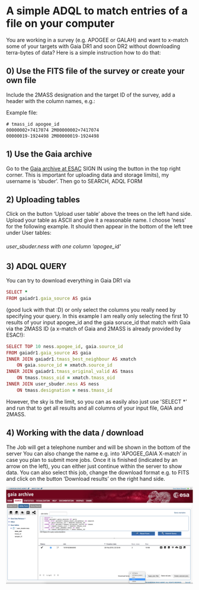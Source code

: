 # A simple ADQL to match entries of a file on your computer

You are working in a survey (e.g. APOGEE or GALAH) and want to x-match some of your targets with Gaia DR1 and soon DR2 without downloading terra-bytes of data? Here is a simple instruction how to do that:

## 0) Use the FITS file of the survey or create your own file

Include the 2MASS designation and the target ID of the survey, add a header with the column names, e.g.:

Example file:
```
# tmass_id apogee_id
00000002+7417074 2M00000002+7417074
00000019-1924498 2M00000019-1924498
```

## 1) Use the Gaia archive
Go to the [Gaia archive at ESAC](https://gea.esac.esa.int/archive/)
SIGN IN using the button in the top right corner.
This is important for uploading data and storage limits), my username is ‘sbuder’.
Then go to SEARCH, ADQL FORM

## 2) Uploading tables
Click on the button ‘Upload user table’ above the trees on the left hand side.
Upload your table as ASCII and give it a reasonable name. 
I choose ’ness’ for the following example. 
It should then appear in the bottom of the left tree under User tables:
###### user_sbuder.ness with one column ‘apogee_id'

## 3) ADQL QUERY
You can try to download everything in Gaia DR1 via
```ruby
SELECT *
FROM gaiadr1.gaia_source AS gaia
```
(good luck with that :D) or only select the columns you really need by specifying your query.
In this example I am really only selecting the first 10 results of your input apogee_id and the gaia soruce_id that match with Gaia via the 2MASS ID (a x-match of Gaia and 2MASS is already provided by ESAC!):

```ruby
SELECT TOP 10 ness.apogee_id, gaia.source_id
FROM gaiadr1.gaia_source AS gaia
INNER JOIN gaiadr1.tmass_best_neighbour AS xmatch
	ON gaia.source_id = xmatch.source_id
INNER JOIN gaiadr1.tmass_original_valid AS tmass
	ON tmass.tmass_oid = xmatch.tmass_oid
INNER JOIN user_sbuder.ness AS ness
	ON tmass.designation = ness.tmass_id
```

However, the sky is the limit, so you can as easily also just use 'SELECT *’ 
and run that to get all results and all columns of your input file, GAIA and 2MASS.

## 4) Working with the data / download
The Job will get a telephone number and will be shown in the bottom of the server
You can also change the name e.g. into 'APOGEE_GAIA X-match’ in case you plan to submit more jobs. 
Once it is finished (indicated by an arrow on the left), you can either just continue within the server to show data.
You can also select this job, change the download format e.g. to FITS and click on the button ‘Download results’ on the right hand side.

![alt text](ADQL_screenshot.png "Screenshot of Gaia archive")
